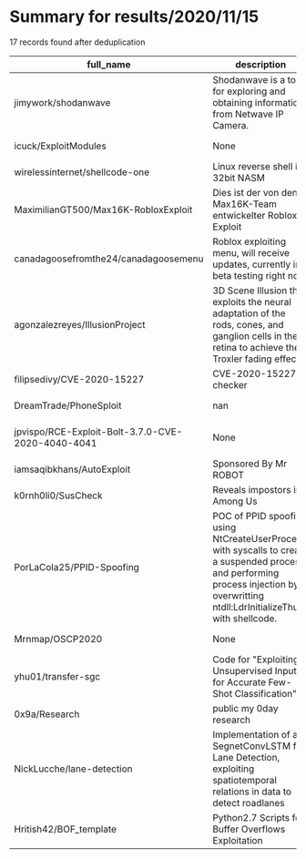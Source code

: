 
# Summary for results/2020/11/15
    
17 records found after deduplication

| full_name | description | html_url | matched_list | matched_count | pushed_at | size | stargazers_count | language | forks_count |
|---------------------------------------------------|--------------------------------------------------------------------------------------------------------------------------------------------------------------------------------------|----------------------------------------------------------------------|-----------------------------|-----------------|---------------------------|--------|--------------------|------------|---------------|
| jimywork/shodanwave | Shodanwave is a tool for exploring and obtaining information from Netwave IP Camera. | https://github.com/jimywork/shodanwave | ['exploit'] | 1 | 2020-11-15 09:47:59+00:00 | 58 | 188 | Python | 78 |
| icuck/ExploitModules | None | https://github.com/icuck/ExploitModules | ['exploit'] | 1 | 2020-11-15 03:00:06+00:00 | 3 | 0 | Lua | 0 |
| wirelessinternet/shellcode-one | Linux reverse shell in 32bit NASM | https://github.com/wirelessinternet/shellcode-one | ['shellcode'] | 1 | 2020-11-15 19:46:18+00:00 | 1 | 0 | Assembly | 0 |
| MaximilianGT500/Max16K-RobloxExploit | Dies ist der von den Max16K-Team entwickelter Roblox Exploit | https://github.com/MaximilianGT500/Max16K-RobloxExploit | ['exploit'] | 1 | 2020-11-15 19:51:17+00:00 | 89 | 1 | C# | 0 |
| canadagoosefromthe24/canadagoosemenu | Roblox exploiting menu, will receive updates, currently in beta testing right now. | https://github.com/canadagoosefromthe24/canadagoosemenu | ['exploit'] | 1 | 2020-11-15 18:39:50+00:00 | 0 | 0 | | 0 |
| agonzalezreyes/IllusionProject | 3D Scene Illusion that exploits the neural adaptation of the rods, cones, and ganglion cells in the retina to achieve the Troxler fading effect. | https://github.com/agonzalezreyes/IllusionProject | ['exploit'] | 1 | 2020-11-15 18:23:24+00:00 | 18 | 0 | JavaScript | 0 |
| filipsedivy/CVE-2020-15227 | CVE-2020-15227 checker | https://github.com/filipsedivy/CVE-2020-15227 | ['cve-2'] | 1 | 2020-11-15 21:49:09+00:00 | 10 | 1 | Python | 0 |
| DreamTrade/PhoneSploit | nan | https://github.com/DreamTrade/PhoneSploit | ['sploit'] | 1 | 2020-11-15 11:04:32+00:00 | 0 | 0 | nan | 0 |
| jpvispo/RCE-Exploit-Bolt-3.7.0-CVE-2020-4040-4041 | None | https://github.com/jpvispo/RCE-Exploit-Bolt-3.7.0-CVE-2020-4040-4041 | ['cve-2', 'exploit', 'rce'] | 3 | 2020-11-15 01:33:07+00:00 | 4 | 0 | HTML | 0 |
| iamsaqibkhans/AutoExploit | Sponsored By Mr ROBOT | https://github.com/iamsaqibkhans/AutoExploit | ['exploit'] | 1 | 2020-11-15 09:07:15+00:00 | 52 | 5 | Python | 2 |
| k0rnh0li0/SusCheck | Reveals impostors in Among Us | https://github.com/k0rnh0li0/SusCheck | ['exploit'] | 1 | 2020-11-15 01:11:25+00:00 | 26 | 3 | Python | 0 |
| PorLaCola25/PPID-Spoofing | POC of PPID spoofing using NtCreateUserProcess with syscalls to create a suspended process and performing process injection by overwritting ntdll:LdrInitializeThunk with shellcode. | https://github.com/PorLaCola25/PPID-Spoofing | ['shellcode'] | 1 | 2020-11-15 04:53:24+00:00 | 179 | 12 | C | 6 |
| Mrnmap/OSCP2020 | None | https://github.com/Mrnmap/OSCP2020 | ['exploit'] | 1 | 2020-11-15 11:02:55+00:00 | 101 | 8 | Python | 4 |
| yhu01/transfer-sgc | Code for "Exploiting Unsupervised Inputs for Accurate Few-Shot Classification" | https://github.com/yhu01/transfer-sgc | ['exploit'] | 1 | 2020-11-15 15:59:53+00:00 | 845 | 8 | Python | 1 |
| 0x9a/Research | public my 0day research | https://github.com/0x9a/Research | ['0day'] | 1 | 2020-11-15 19:06:52+00:00 | 7 | 1 | nan | 1 |
| NickLucche/lane-detection | Implementation of a SegnetConvLSTM for Lane Detection, exploiting spatiotemporal relations in data to detect roadlanes | https://github.com/NickLucche/lane-detection | ['exploit'] | 1 | 2020-11-15 21:20:25+00:00 | 82 | 15 | Python | 2 |
| Hritish42/BOF_template | Python2.7 Scripts for Buffer Overflows Exploitation | https://github.com/Hritish42/BOF_template | ['exploit'] | 1 | 2020-11-15 22:37:32+00:00 | 2 | 2 | Python | 0 |
